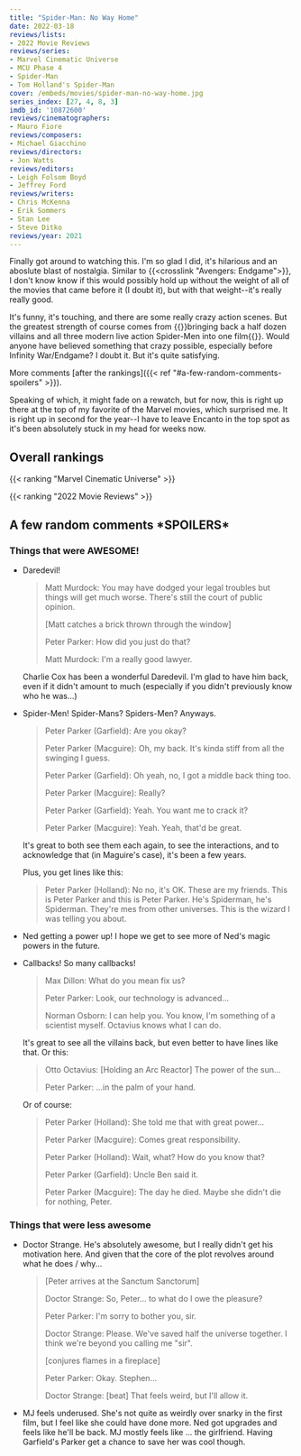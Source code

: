 ```yaml
---
title: "Spider-Man: No Way Home"
date: 2022-03-18
reviews/lists:
- 2022 Movie Reviews
reviews/series:
- Marvel Cinematic Universe
- MCU Phase 4
- Spider-Man 
- Tom Holland's Spider-Man
cover: /embeds/movies/spider-man-no-way-home.jpg
series_index: [27, 4, 8, 3]
imdb_id: '10872600'
reviews/cinematographers:
- Mauro Fiore
reviews/composers:
- Michael Giacchino
reviews/directors:
- Jon Watts
reviews/editors:
- Leigh Folsom Boyd
- Jeffrey Ford
reviews/writers:
- Chris McKenna
- Erik Sommers
- Stan Lee
- Steve Ditko
reviews/year: 2021
---
```

Finally got around to watching this. I'm so glad I did, it's hilarious and an aboslute blast of nostalgia. Similar to {{<crosslink "Avengers: Endgame">}}, I don't know know if this would possibly hold up without the weight of all of the movies that came before it (I doubt it), but with that weight--it's really really good. 

It's funny, it's touching, and there are some really crazy action scenes. But the greatest strength of course comes from {{<spoiler>}}bringing back a half dozen villains and all three modern live action Spider-Men into one film{{</spoiler>}}. Would anyone have believed something that crazy possible, especially before Infinity War/Endgame? I doubt it. But it's quite satisfying. 

More comments [after the rankings]({{< ref "#a-few-random-comments-spoilers" >}}). 

Speaking of which, it might fade on a rewatch, but for now, this is right up there at the top of my favorite of the Marvel movies, which surprised me. It is right up in second for the year--I have to leave Encanto in the top spot as it's been absolutely stuck in my head for weeks now. 

## Overall rankings

{{< ranking "Marvel Cinematic Universe" >}}

{{< ranking "2022 Movie Reviews" >}}

## A few random comments \***SPOILERS**\*

### Things that were AWESOME!

* Daredevil!

    > Matt Murdock: You may have dodged your legal troubles but things will get much worse. There's still the court of public opinion.
    > 
    > [Matt catches a brick thrown through the window]
    > 
    > Peter Parker: How did you just do that?
    > 
    > Matt Murdock: I'm a really good lawyer.

    Charlie Cox has been a wonderful Daredevil. I'm glad to have him back, even if it didn't amount to much (especially if you didn't previously know who he was...)

* Spider-Men! Spider-Mans? Spiders-Men? Anyways.

    > Peter Parker (Garfield): Are you okay?
    > 
    > Peter Parker (Macguire): Oh, my back. It's kinda stiff from all the swinging I guess.
    > 
    > Peter Parker (Garfield): Oh yeah, no, I got a middle back thing too.
    > 
    > Peter Parker (Macguire): Really?
    > 
    > Peter Parker (Garfield): Yeah. You want me to crack it?
    > 
    > Peter Parker (Macguire): Yeah. Yeah, that'd be great.

    It's great to both see them each again, to see the interactions, and to acknowledge that (in Maguire's case), it's been a few years. 

    Plus, you get lines like this:

    > Peter Parker (Holland): No no, it's OK. These are my friends. This is Peter Parker and this is Peter Parker. He's Spiderman, he's Spiderman. They're mes from other universes. This is the wizard I was telling you about. 

* Ned getting a power up! I hope we get to see more of Ned's magic powers in the future. 

* Callbacks! So many callbacks!

    > Max Dillon: What do you mean fix us?
    > 
    > Peter Parker: Look, our technology is advanced...
    > 
    > Norman Osborn: I can help you. You know, I'm something of a scientist myself. Octavius knows what I can do. 

    It's great to see all the villains back, but even better to have lines like that. Or this:

    > Otto Octavius: [Holding an Arc Reactor] The power of the sun...
    > 
    > Peter Parker: ...in the palm of your hand. 

    Or of course:

    > Peter Parker (Holland): She told me that with great power...
    > 
    > Peter Parker (Macguire): Comes great responsibility.
    > 
    > Peter Parker (Holland): Wait, what? How do you know that?
    > 
    > Peter Parker (Garfield): Uncle Ben said it.
    > 
    > Peter Parker (Macguire): The day he died. Maybe she didn't die for nothing, Peter.

### Things that were less awesome

* Doctor Strange. He's absolutely awesome, but I really didn't get his motivation here. And given that the core of the plot revolves around what he does / why... 

    > [Peter arrives at the Sanctum Sanctorum]
    > 
    > Doctor Strange: So, Peter... to what do I owe the pleasure?
    > 
    > Peter Parker: I'm sorry to bother you, sir.
    > 
    > Doctor Strange: Please. We've saved half the universe together. I think we're beyond you calling me "sir".
    > 
    > [conjures flames in a fireplace]
    > 
    > Peter Parker: Okay. Stephen...
    > 
    > Doctor Strange: [beat] That feels weird, but I'll allow it.

* MJ feels underused. She's not quite as weirdly over snarky in the first film, but I feel like she could have done more. Ned got upgrades and feels like he'll be back. MJ mostly feels like ... the girlfriend. Having Garfield's Parker get a chance to save her was cool though.